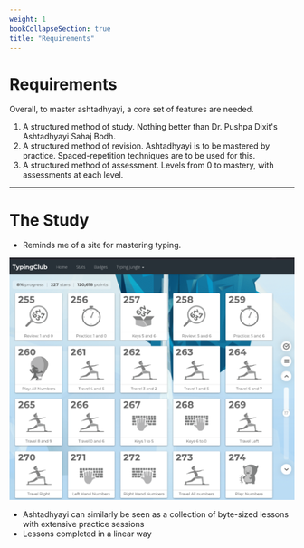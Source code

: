 ```yaml
---
weight: 1
bookCollapseSection: true
title: "Requirements"
---
```


# Requirements
Overall, to master ashtadhyayi, a core set of features are needed.
1. A structured method of study. Nothing better than Dr. Pushpa Dixit's Ashtadhyayi Sahaj Bodh.
2. A structured method of revision. Ashtadhyayi is to be mastered by practice. Spaced-repetition techniques are to be used for this.
3. A structured method of assessment. Levels from 0 to mastery, with assessments at each level.
---
# The Study
- Reminds me of a site for mastering typing.

![Typing Club](./typing-club.png)

- Ashtadhyayi can similarly be seen as a collection of byte-sized lessons with extensive practice sessions
- Lessons completed in a linear way
